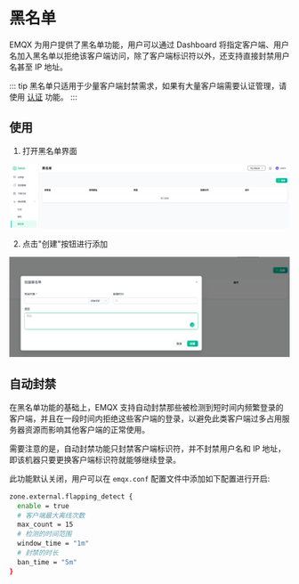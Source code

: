 # 黑名单

EMQX 为用户提供了黑名单功能，用户可以通过 Dashboard 将指定客户端、用户名加入黑名单以拒绝该客户端访问，除了客户端标识符以外，还支持直接封禁用户名甚至 IP 地址。

::: tip
黑名单只适用于少量客户端封禁需求，如果有大量客户端需要认证管理，请使用 [认证](./authn/authn.md) 功能。
:::

## 使用

1. 打开黑名单界面

![image](./assets/blacklist_frame.png)

2. 点击"创建"按钮进行添加

![image](./assets/blacklist_create.png)

## 自动封禁

在黑名单功能的基础上，EMQX 支持自动封禁那些被检测到短时间内频繁登录的客户端，并且在一段时间内拒绝这些客户端的登录，以避免此类客户端过多占用服务器资源而影响其他客户端的正常使用。

需要注意的是，自动封禁功能只封禁客户端标识符，并不封禁用户名和 IP 地址，即该机器只要更换客户端标识符就能够继续登录。

此功能默认关闭，用户可以在 `emqx.conf` 配置文件中添加如下配置进行开启:
```bash
zone.external.flapping_detect {
  enable = true
  # 客户端最大离线次数
  max_count = 15
  # 检测的时间范围
  window_time = "1m"
  # 封禁的时长
  ban_time = "5m"
}
```
